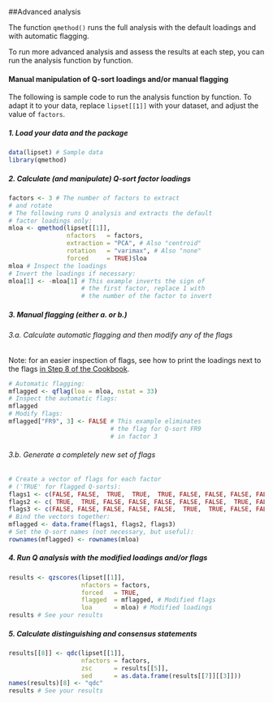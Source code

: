 ##Advanced analysis

The function `qmethod()` runs the full analysis with the default loadings and with automatic flagging.

To run more advanced analysis and assess the results at each step, you can run the analysis function by function.

#### Manual manipulation of Q-sort loadings and/or manual flagging
The following is sample code to run the analysis function by function. To adapt it to your data, replace `lipset[[1]]` with your dataset, and adjust the value of `factors`.
##### 1. Load your data and the package
```r
data(lipset) # Sample data
library(qmethod)
```
##### 2. Calculate (and manipulate) Q-sort factor loadings
```r
factors <- 3 # The number of factors to extract 
# and rotate
# The following runs Q analysis and extracts the default
# factor loadings only:
mloa <- qmethod(lipset[[1]], 
                nfactors   = factors,
                extraction = "PCA", # Also "centroid"
                rotation   = "varimax", # Also "none"
                forced     = TRUE)$loa
mloa # Inspect the loadings
# Invert the loadings if necessary:
mloa[1] <- -mloa[1] # This example inverts the sign of 
                    # the first factor, replace 1 with 
                    # the number of the factor to invert
```
##### 3. Manual flagging (either a. or b.)
###### 3.a. Calculate automatic flagging and then modify any of the flags
Note: for an easier inspection of flags, see how to print the loadings next to the flags [in Step 8 of the Cookbook](https://github.com/aiorazabala/qmethod/wiki/Cookbook#8-explore-the-factor-loadings).
```r
# Automatic flagging:
mflagged <- qflag(loa = mloa, nstat = 33) 
# Inspect the automatic flags:
mflagged 
# Modify flags:
mflagged["FR9", 3] <- FALSE # This example eliminates
                            # the flag for Q-sort FR9 
                            # in factor 3
```

###### 3.b. Generate a completely new set of flags
```r
# Create a vector of flags for each factor
# ('TRUE' for flagged Q-sorts):
flags1 <- c(FALSE, FALSE,  TRUE,  TRUE,  TRUE, FALSE, FALSE, FALSE, FALSE)
flags2 <- c( TRUE,  TRUE, FALSE, FALSE, FALSE, FALSE, FALSE,  TRUE, FALSE)
flags3 <- c(FALSE, FALSE, FALSE, FALSE, FALSE,  TRUE,  TRUE, FALSE, FALSE)
# Bind the vectors together:
mflagged <- data.frame(flags1, flags2, flags3)
# Set the Q-sort names (not necessary, but useful):
rownames(mflagged) <- rownames(mloa)
```
##### 4. Run Q analysis with the modified loadings and/or flags
```r
results <- qzscores(lipset[[1]], 
                    nfactors = factors, 
                    forced   = TRUE,
                    flagged  = mflagged, # Modified flags
                    loa      = mloa) # Modified loadings
results # See your results
```

##### 5. Calculate distinguishing and consensus statements
```r
results[[8]] <- qdc(lipset[[1]], 
                    nfactors = factors, 
                    zsc      = results[[5]], 
                    sed      = as.data.frame(results[[7]][[3]]))
names(results)[8] <- "qdc"
results # See your results
```
